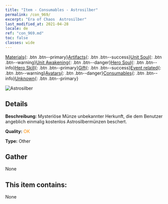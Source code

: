 ```yaml
---
title: "Item - Consumables - Astrosilber"
permalink: /con_969/
excerpt: "Era of Chaos  Astrosilber"
last_modified_at: 2021-04-28
locale: de
ref: "con_969.md"
toc: false
classes: wide
---
```

 [Materials](/ItemsDE/){: .btn .btn--primary}[Artifacts](/ItemsDE/Artifacts/){: .btn .btn--success}[Unit Soul](/ItemsDE/UnitSoul/){: .btn .btn--warning}[Unit Awakening](/ItemsDE/UnitAwakening/){: .btn .btn--danger}[Hero Soul](/ItemsDE/HeroSoul/){: .btn .btn--info}[Hero Skill](/ItemsDE/HeroSkill/){: .btn .btn--primary}[Gift](/ItemsDE/Gift/){: .btn .btn--success}[Event related](/ItemsDE/Events/){: .btn .btn--warning}[Avatars](/ItemsDE/Avatars/){: .btn .btn--danger}[Consumables](/ItemsDE/Consumables/){: .btn .btn--info}[Unknown](/ItemsDE/Unknown/){: .btn .btn--primary}

 ![Astrosilber](/images/t/artifact_41003.png)

## Details
 **Beschreibung:** Mysteriöse Münze unbekannter Herkunft, die dem Benutzer angeblich einmalig kostenlos Astrosilbermünzen beschert.

 **Quality:** <span style="color: #FF8C00">OK</span>

 **Type:** Other

## Gather

  None

## This item contains:

  None

